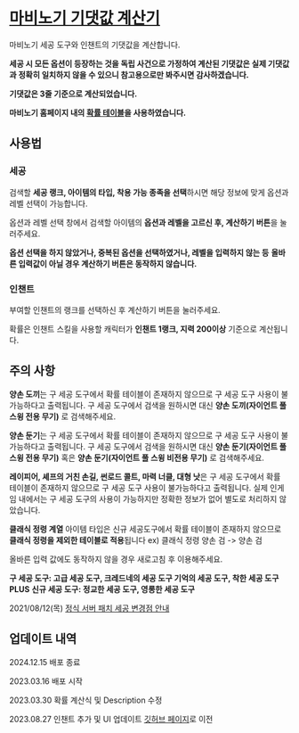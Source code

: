 # [마비노기 기댓값 계산기]

마비노기 세공 도구와 인챈트의 기댓값을 계산합니다.

**세공 시 모든 옵션이 등장하는 것을 독립 사건으로 가정하여 계산된 기댓값은 실제 기댓값과 정확히 일치하지 않을 수 있으니 참고용으로만 봐주시면 감사하겠습니다.**

**기댓값은 3줄 기준으로 계산되었습니다.**

**마비노기 홈페이지 내의 [확률 테이블]을 사용하였습니다.**

## 사용법

### 세공
검색할 **세공 랭크, 아이템의 타입, 착용 가능 종족을 선택**하시면 해당 정보에 맞게 옵션과 레벨 선택이 가능합니다.

옵션과 레벨 선택 창에서 검색할 아이템의 **옵션과 레벨을 고르신 후, 계산하기 버튼**을 눌러주세요.

**옵션 선택을 하지 않았거나, 중복된 옵션을 선택하였거나, 레벨을 입력하지 않는 등** **올바른 입력값이 아닐 경우 계산하기 버튼은 동작하지 않습니다.**

### 인챈트
부여할 인챈트의 랭크를 선택하신 후 계산하기 버튼을 눌러주세요.

확률은 인챈트 스킬을 사용할 캐릭터가 **인챈트 1랭크,  지력 200이상** 기준으로 계산됩니다.

## 주의 사항

**양손 도끼**는 구 세공 도구에서 확률 테이블이 존재하지 않으므로 구 세공 도구 사용이 불가능하다고 출력됩니다. 구 세공 도구에서 검색을 원하시면 대신 **양손 도끼(자이언트 풀 스윙 전용 무기)** 로 검색해주세요.
 
**양손 둔기**는 구 세공 도구에서 확률 테이블이 존재하지 않으므로 구 세공 도구 사용이 불가능하다고 출력됩니다. 구 세공 도구에서 검색을 원하시면 대신 **양손 둔기(자이언트 풀 스윙 전용 무기)** 혹은 **양손 둔기(자이언트 풀 스윙 비전용 무기)** 로 검색해주세요. 

**레이피어, 셰프의 거친 손길, 썬로드 콜트, 마력 너클, 대형 낫**은 구 세공 도구에서 확률 테이블이 존재하지 않으므로 구 세공 도구 사용이 불가능하다고 출력됩니다. 실제 인게임 내에서는 구 세공 도구의 사용이 가능하지만 정확한 정보가 없어 별도로 처리하지 않았습니다.

**클래식 정령 계열** 아이템 타입은 신규 세공도구에서 확률 테이블이 존재하지 않으므로 **클래식 정령을 제외한 테이블로 적용**됩니다
 ex) 클래식 정령 양손 검 -> 양손 검

올바른 입력 값에도 동작하지 않을 경우 새로고침 후 이용해주세요.

**구 세공 도구: 고급 세공 도구, 크레드네의 세공 도구 기억의 세공 도구, 착한 세공 도구 PLUS**
**신규 세공 도구: 정교한 세공 도구, 영롱한 세공 도구**


2021/08/12(목) [정식 서버 패치 세공 변경점 안내]


## 업데이트 내역

2024.12.15
배포 종료

2023.03.16
배포 시작

2023.03.30
확률 계산식 및 Description 수정

2023.08.27
인챈트 추가 및 UI 업데이트
[깃허브 페이지]로 이전

[확률 테이블]: <https://mabinogi.nexon.com/ItemShop/metalware_new.asp>
[정식 서버 패치 세공 변경점 안내]: <https://mabinogi.nexon.com/page/news/notice_view.asp?id=4889246>
[깃허브 페이지]: <https://phm1231.github.io/mabitool>
[마비노기 기댓값 계산기]: <https://phm1231.github.io/mabitool>

